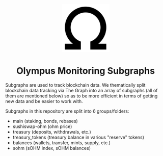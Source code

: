 <div align="center">
  <a href="https://app.olympusdao.finance/#/dashboard" target="_blank">
    <img width="150" src="./__img/android-chrome-192x192.png">
  </a>
  <h1>Olympus Monitoring Subgraphs</h1>
</div>

Subgraphs are used to track blockchain data. We thematically split blockchain data tracking via The Graph into an array of subgraphs (all of them are mentioned below) so as to be more efficient in terms of getting new data and be easier to work with.

Subgraphs in this repository are split into 6 groups/folders:
<ul>
<li>main (staking, bonds, rebases)</li>
<li>sushiswap-ohm (ohm price)</li>
<li>treasury (deposits, withdrawals, etc.)</li>
<li>treasury_tokens (treasury balance in various "reserve" tokens)</li>
<li>balances (wallets, transfer, mints, supply, etc.)</li>
<li>sohm (sOHM index, sOHM balances)</li>
</ul>